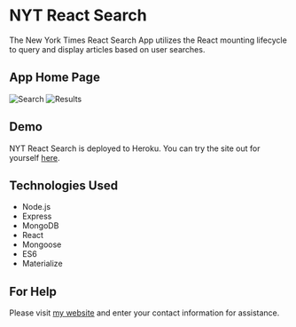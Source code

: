 # NYT React Search
The New York Times React Search App utilizes the React mounting lifecycle to query and display articles based on user searches. 

## App Home Page
![Search](http:\\C:\Users\Foster\Pictures\NYT.png)
![Results](http:\\C:\Users\Foster\Pictures\Result.png)

## Demo
NYT React Search is deployed to Heroku. You can try the site out for yourself [here](https://boiling-journey-41160.herokuapp.com/).

## Technologies Used
- Node.js
- Express
- MongoDB
- React
- Mongoose
- ES6
- Materialize

## For Help
Please visit [my website](https://fdunigan.github.io/) and enter your contact information for assistance. 